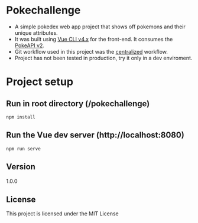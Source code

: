 # Pokechallenge

-   A simple pokedex web app project that shows off pokemons and their unique attributes.
-   It was built using [Vue CLI v4.x](https://cli.vuejs.org/) for the front-end. It consumes the [PokeAPI v2](https://pokeapi.co/docs/v2).
-   Git workflow used in this project was the [centralized](https://www.atlassian.com/git/tutorials/comparing-workflows) workflow.
-   Project has not been tested in production, try it only in a dev enviroment.

# Project setup

## Run in root directory (/pokechallenge)

```
npm install
```

## Run the Vue dev server (http://localhost:8080)

```
npm run serve
```

## Version

1.0.0

## License

This project is licensed under the MIT License
